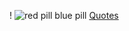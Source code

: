 !
![red pill blue pill](https://upload.wikimedia.org/wikipedia/commons/5/52/Red_and_blue_pill.jpg)
[Quotes](https://asicoltd.github.io/asicoltd/quotes)
